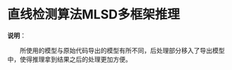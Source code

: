 # 直线检测算法MLSD多框架推理

**说明**：
    
&ensp;&ensp;&ensp;&ensp;所使用的模型与原始代码导出的模型有所不同，后处理部分移入了导出模型中，使得推理拿到结果之后的处理更加方便。


